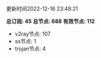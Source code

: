 更新时间2022-12-16 23:48:21

**总订阅: 45**
**总节点: 688**
**有效节点: 112**
- v2ray节点: 107
- ss节点: 1
- trojan节点: 4

